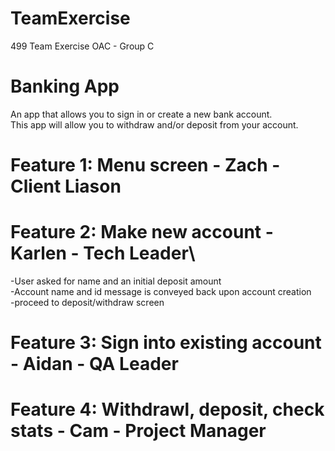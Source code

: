 # TeamExercise
499 Team Exercise OAC - Group C

# Banking App
An app that allows you to sign in or create a new bank account.\
This app will allow you to withdraw and/or deposit from your account.

# Feature 1: Menu screen - Zach - Client Liason

# Feature 2: Make new account - Karlen - Tech Leader\
-User asked for name and an initial deposit amount\
-Account name and id message is conveyed back upon account creation\
-proceed to deposit/withdraw screen

# Feature 3: Sign into existing account - Aidan - QA Leader

# Feature 4: Withdrawl, deposit, check stats - Cam - Project Manager
